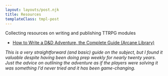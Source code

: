 ```yaml
---
layout: layouts/post.njk
title: Resources
templateClass: tmpl-post
---
```


Collecting resources on writing and publishing TTRPG modules

- [How to Write a D&D Adventure, the Complete Guide (Arcane Library)](https://www.thearcanelibrary.com/blogs/news/how-to-write-a-d-d-adventure-the-complete-guide)

_This is a very straightforward (and basic) guide on the subject, but I found it valuable despite having been doing prep weekly for nearly twenty years. Just the advice on outlining the adventure as if the players were solving it was something I'd never tried and it has been game-changing._
